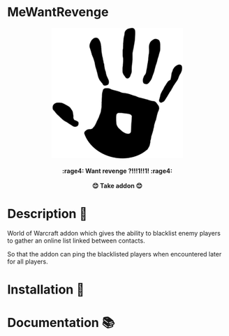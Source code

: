 # MeWantRevenge

<p align="center">
  <img src="https://github.com/kevinpruvost/MeWantRevenge/blob/main/resources/logo.png" width="300"/><br/><br/>
  <b>
    :rage4: Want revenge ?!!!1!!1! :rage4: <br/><br/>
    😊 Take addon 😊
  </b>
</p>

# Description 📖

World of Warcraft addon which gives the ability to blacklist enemy players to gather an online list linked between contacts.

So that the addon can ping the blacklisted players when encountered later for all players.

# Installation 🧰

# Documentation 📚
